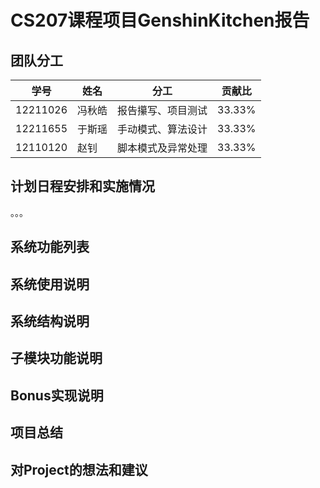 # CS207课程项目GenshinKitchen报告

## 团队分工

| 学号     | 姓名   | 分工               | 贡献比 |
| -------- | ------ | ------------------ | ------ |
| 12211026 | 冯秋皓 | 报告攥写、项目测试 | 33.33% |
| 12211655 | 于斯瑶 | 手动模式、算法设计 | 33.33% |
| 12110120 | 赵钊   | 脚本模式及异常处理 | 33.33% |

## 计划日程安排和实施情况
。。。


## 系统功能列表



## 系统使用说明



## 系统结构说明



## 子模块功能说明



## Bonus实现说明



## 项目总结



## 对Project的想法和建议



